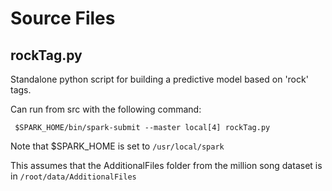 # Source Files

## rockTag.py

Standalone python script for building a predictive model based on 'rock' tags.

Can run from src with the following command:

	 $SPARK_HOME/bin/spark-submit --master local[4] rockTag.py

Note that $SPARK_HOME is set to ```/usr/local/spark```

This assumes that the AdditionalFiles folder from the million song dataset is in ```/root/data/AdditionalFiles```
